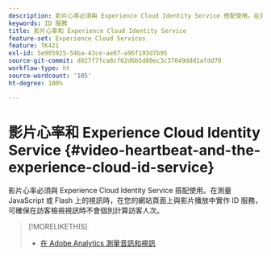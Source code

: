 ```yaml
---
description: 影片心率必須與 Experience Cloud Identity Service 搭配使用。在測量 JavaScript 或 Flash 上的視訊時，在您的網站頁面上與影片播放中實作 ID 服務，可確保在訪客檢視視訊時不會個別計算訪客人次。
keywords: ID 服務
title: 影片心率和 Experience Cloud Identity Service
feature-set: Experience Cloud Services
feature: TK421
exl-id: 5e905925-54ba-43ce-ae87-a9bf193d7b95
source-git-commit: d027f7fca8cf62d6b5d80ec3c37049ddd1afdd70
workflow-type: ht
source-wordcount: '105'
ht-degree: 100%

---
```


# 影片心率和 Experience Cloud Identity Service {#video-heartbeat-and-the-experience-cloud-id-service}

影片心率必須與 Experience Cloud Identity Service 搭配使用。在測量 JavaScript 或 Flash 上的視訊時，在您的網站頁面上與影片播放中實作 ID 服務，可確保在訪客檢視視訊時不會個別計算訪客人次。

>[!MORELIKETHIS]
>
>* [在 Adobe Analytics 測量音訊和視訊](https://experienceleague.adobe.com/docs/media-analytics/using/media-overview.html?lang=zh-Hant)

